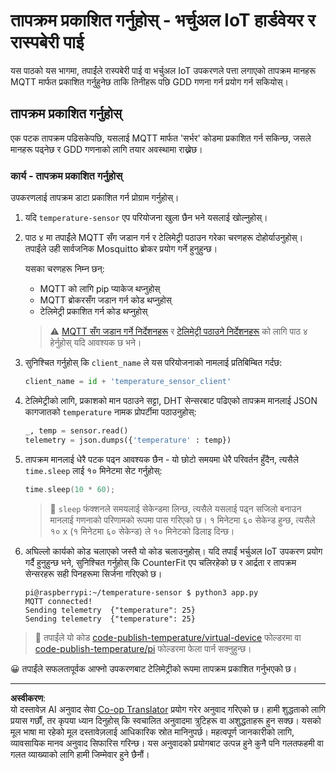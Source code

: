 <!--
CO_OP_TRANSLATOR_METADATA:
{
  "original_hash": "4efc74299e19f5d08f2f3f34451a11ba",
  "translation_date": "2025-08-27T11:03:31+00:00",
  "source_file": "2-farm/lessons/1-predict-plant-growth/single-board-computer-temp-publish.md",
  "language_code": "ne"
}
-->
# तापक्रम प्रकाशित गर्नुहोस् - भर्चुअल IoT हार्डवेयर र रास्पबेरी पाई

यस पाठको यस भागमा, तपाईंले रास्पबेरी पाई वा भर्चुअल IoT उपकरणले पत्ता लगाएको तापक्रम मानहरू MQTT मार्फत प्रकाशित गर्नुहुनेछ ताकि तिनीहरू पछि GDD गणना गर्न प्रयोग गर्न सकियोस्।

## तापक्रम प्रकाशित गर्नुहोस्

एक पटक तापक्रम पढिसकेपछि, यसलाई MQTT मार्फत 'सर्भर' कोडमा प्रकाशित गर्न सकिन्छ, जसले मानहरू पढ्नेछ र GDD गणनाको लागि तयार अवस्थामा राख्नेछ।

### कार्य - तापक्रम प्रकाशित गर्नुहोस्

उपकरणलाई तापक्रम डाटा प्रकाशित गर्न प्रोग्राम गर्नुहोस्।

1. यदि `temperature-sensor` एप परियोजना खुला छैन भने यसलाई खोल्नुहोस्।

1. पाठ ४ मा तपाईंले MQTT सँग जडान गर्न र टेलिमेट्री पठाउन गरेका चरणहरू दोहोर्याउनुहोस्। तपाईंले उही सार्वजनिक Mosquitto ब्रोकर प्रयोग गर्ने हुनुहुन्छ।

    यसका चरणहरू निम्न छन्:

    - MQTT को लागि pip प्याकेज थप्नुहोस्
    - MQTT ब्रोकरसँग जडान गर्न कोड थप्नुहोस्
    - टेलिमेट्री प्रकाशित गर्न कोड थप्नुहोस्

    > ⚠️ [MQTT सँग जडान गर्ने निर्देशनहरू](../../../1-getting-started/lessons/4-connect-internet/single-board-computer-mqtt.md) र [टेलिमेट्री पठाउने निर्देशनहरू](../../../1-getting-started/lessons/4-connect-internet/single-board-computer-telemetry.md) को लागि पाठ ४ हेर्नुहोस् यदि आवश्यक छ भने।

1. सुनिश्चित गर्नुहोस् कि `client_name` ले यस परियोजनाको नामलाई प्रतिबिम्बित गर्दछ:

    ```python
    client_name = id + 'temperature_sensor_client'
    ```

1. टेलिमेट्रीको लागि, प्रकाशको मान पठाउने सट्टा, DHT सेन्सरबाट पढिएको तापक्रम मानलाई JSON कागजातको `temperature` नामक प्रोपर्टीमा पठाउनुहोस्:

    ```python
    _, temp = sensor.read()
    telemetry = json.dumps({'temperature' : temp})
    ```

1. तापक्रम मानलाई धेरै पटक पढ्न आवश्यक छैन - यो छोटो समयमा धेरै परिवर्तन हुँदैन, त्यसैले `time.sleep` लाई १० मिनेटमा सेट गर्नुहोस्:

    ```cpp
    time.sleep(10 * 60);
    ```

    > 💁 `sleep` फंक्शनले समयलाई सेकेन्डमा लिन्छ, त्यसैले यसलाई पढ्न सजिलो बनाउन मानलाई गणनाको परिणामको रूपमा पास गरिएको छ। १ मिनेटमा ६० सेकेन्ड हुन्छ, त्यसैले १० x (१ मिनेटमा ६० सेकेन्ड) ले १० मिनेटको ढिलाइ दिन्छ।

1. अघिल्लो कार्यको कोड चलाएको जस्तै यो कोड चलाउनुहोस्। यदि तपाईं भर्चुअल IoT उपकरण प्रयोग गर्दै हुनुहुन्छ भने, सुनिश्चित गर्नुहोस् कि CounterFit एप चलिरहेको छ र आर्द्रता र तापक्रम सेन्सरहरू सही पिनहरूमा सिर्जना गरिएको छ।

    ```output
    pi@raspberrypi:~/temperature-sensor $ python3 app.py
    MQTT connected!
    Sending telemetry  {"temperature": 25}
    Sending telemetry  {"temperature": 25}
    ```

> 💁 तपाईंले यो कोड [code-publish-temperature/virtual-device](../../../../../2-farm/lessons/1-predict-plant-growth/code-publish-temperature/virtual-device) फोल्डरमा वा [code-publish-temperature/pi](../../../../../2-farm/lessons/1-predict-plant-growth/code-publish-temperature/pi) फोल्डरमा फेला पार्न सक्नुहुन्छ।

😀 तपाईंले सफलतापूर्वक आफ्नो उपकरणबाट टेलिमेट्रीको रूपमा तापक्रम प्रकाशित गर्नुभएको छ।

---

**अस्वीकरण**:  
यो दस्तावेज़ AI अनुवाद सेवा [Co-op Translator](https://github.com/Azure/co-op-translator) प्रयोग गरेर अनुवाद गरिएको छ। हामी शुद्धताको लागि प्रयास गर्छौं, तर कृपया ध्यान दिनुहोस् कि स्वचालित अनुवादमा त्रुटिहरू वा अशुद्धताहरू हुन सक्छ। यसको मूल भाषा मा रहेको मूल दस्तावेज़लाई आधिकारिक स्रोत मानिनुपर्छ। महत्वपूर्ण जानकारीको लागि, व्यावसायिक मानव अनुवाद सिफारिस गरिन्छ। यस अनुवादको प्रयोगबाट उत्पन्न हुने कुनै पनि गलतफहमी वा गलत व्याख्याको लागि हामी जिम्मेवार हुने छैनौं।